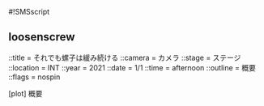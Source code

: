#!SMSscript

## loosenscrew

::title = それでも螺子は緩み続ける
::camera = カメラ
::stage = ステージ
::location = INT
::year = 2021
::date = 1/1
::time = afternoon
::outline = 概要
::flags = nospin

[plot]
概要



